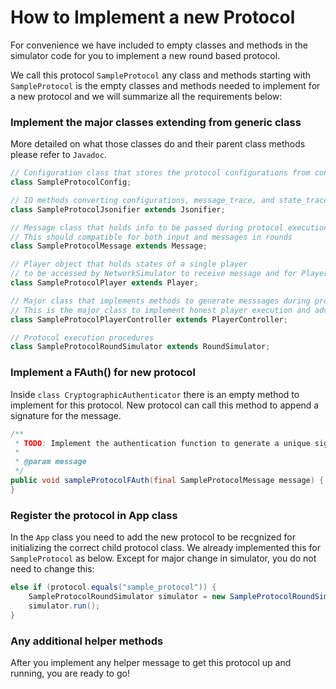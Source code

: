# How to Implement a new Protocol

For convenience we have included to empty classes and methods in the simulator code for you to implement a new round based protocol.

We call this protocol `SampleProtocol` any class and methods starting with `SampleProtocol` is the empty classes and methods needed to implement for a new protocol and we will summarize all the requirements below:


### Implement the major classes extending from generic class
More detailed on what those classes do and their parent class methods please refer to `Javadoc`.

```java
// Configuration class that stores the protocol configurations from config.json
class SampleProtocolConfig;

// IO methods converting configurations, message_trace, and state_trace from JSON to Object or from Object to JSON
class SampleProtocolJsonifier extends Jsonifier;

// Message class that holds info to be passed during protocol execution. 
// This should compatible for both input and messages in rounds
class SampleProtocolMessage extends Message;

// Player object that holds states of a single player
// to be accessed by NetworkSimulator to receive message and for PlayerController to query state
class SampleProtocolPlayer extends Player;

// Major class that implements methods to generate messsages during protocol execution.
// This is the major class to implement honest player execution and adversary attack
class SampleProtocolPlayerController extends PlayerController;

// Protocol execution procedures
class SampleProtocolRoundSimulator extends RoundSimulator;
```

### Implement a FAuth() for new protocol
Inside `class CryptographicAuthenticator` there is an empty method to implement for this protocol. New protocol can call this method to append a signature for the message.

```java
/**
 * TODO: Implement the authentication function to generate a unique signature and append that into message's signature
 *
 * @param message
 */
public void sampleProtocolFAuth(final SampleProtocolMessage message) {
}
```

### Register the protocol in App class
In the `App` class you need to add the new protocol to be recgnized for initializing the correct child protocol class.
We already implemented this for `SampleProtocol` as below. Except for major change in simulator, you do not need to change this:

```java
else if (protocol.equals("sample_protocol")) {
    SampleProtocolRoundSimulator simulator = new SampleProtocolRoundSimulator(args[0]);
    simulator.run();
}
```

### Any additional helper methods 
After you implement any helper message to get this protocol up and running, you are ready to go!
